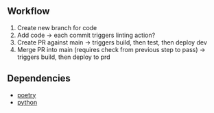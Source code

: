 ## Workflow
1. Create new branch for code
1. Add code -> each commit triggers linting action?
1. Create PR against main -> triggers build, then test, then deploy dev
1. Merge PR into main (requires check from previous step to pass) -> triggers build, then deploy to prd


## Dependencies
- [poetry](https://github.com/abatilo/actions-poetry)
- [python](https://github.com/actions/setup-python)

